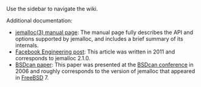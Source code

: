 Use the sidebar to navigate the wiki.

Additional documentation:
* <a href="http://jemalloc.net/jemalloc.3.html">jemalloc(3) manual page</a>: The manual page fully describes the API and options supported by jemalloc, and includes a brief summary of its internals.
* <a href="http://www.facebook.com/notes/facebook-engineering/scalable-memory-allocation-using-jemalloc/480222803919">Facebook Engineering post</a>: This article was written in 2011 and corresponds to jemalloc 2.1.0.
* <a href="http://people.freebsd.org/~jasone/jemalloc/bsdcan2006/jemalloc.pdf">BSDcan paper</a>: This paper was presented at the <a href="http://www.bsdcan.org/">BSDcan conference</a> in 2006 and roughly corresponds to the version of jemalloc that appeared in <a href="http://www.freebsd.org/">FreeBSD</a> 7.

